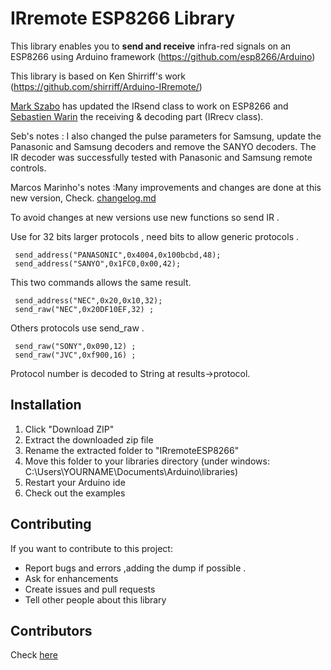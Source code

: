 # IRremote ESP8266 Library

This library enables you to **send and receive** infra-red signals on an ESP8266 using Arduino framework (https://github.com/esp8266/Arduino)

This library is based on Ken Shirriff's work (https://github.com/shirriff/Arduino-IRremote/)

[Mark Szabo](https://github.com/markszabo/IRremoteESP8266) has updated the IRsend class to work on ESP8266 and [Sebastien Warin](https://github.com/sebastienwarin/IRremoteESP8266) the receiving & decoding part (IRrecv class).

Seb's notes : I also changed the pulse parameters for Samsung, update the Panasonic and Samsung decoders and remove the SANYO decoders. The IR decoder was successfully tested with Panasonic and Samsung remote controls.

Marcos Marinho's notes :Many improvements and changes are done at this new version,  Check.  [changelog.md](changelog.md)

To avoid changes at new versions use new functions so send IR . 

Use for 32 bits  larger protocols , need bits to allow generic protocols  . 

     send_address("PANASONIC",0x4004,0x100bcbd,48); 
     send_address("SANYO",0x1FC0,0x00,42); 

This two commands allows the same result. 

     send_address("NEC",0x20,0x10,32); 
     send_raw("NEC",0x20DF10EF,32) ; 

Others protocols use send_raw .
   
     send_raw("SONY",0x090,12) ;
     send_raw("JVC",0xf900,16) ;
             
Protocol number is decoded to String at results->protocol. 

## Installation
1. Click "Download ZIP" 
2. Extract the downloaded zip file 
3. Rename the extracted folder to "IRremoteESP8266"
4. Move this folder to your libraries directory (under windows: C:\Users\YOURNAME\Documents\Arduino\libraries\)
5. Restart your Arduino ide
6. Check out the examples

## Contributing
If you want to contribute to this project:
- Report bugs and errors ,adding the dump if possible . 
- Ask for enhancements
- Create issues and pull requests
- Tell other people about this library

## Contributors
Check [here](Contributors.md)
